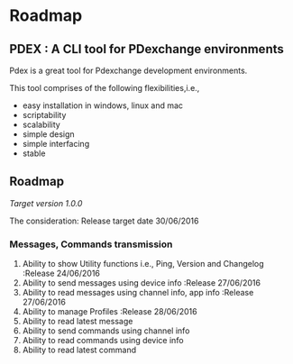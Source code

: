 # Roadmap

## PDEX : A CLI tool for PDexchange environments

Pdex is a great tool for Pdexchange development environments.

This tool comprises of the following flexibilities,i.e.,

- easy installation in windows, linux and mac
- scriptability
- scalability
- simple design
- simple interfacing
- stable

## Roadmap

*Target version 1.0.0*

The consideration: Release target date 30/06/2016

### Messages, Commands transmission

1. Ability to show Utility functions i.e., Ping, Version and Changelog  :Release 24/06/2016
1. Ability to send messages using device info                           :Release 27/06/2016
1. Ability to read messages using channel info, app info                :Release 27/06/2016
1. Ability to manage Profiles                                           :Release 28/06/2016
1. Ability to read latest message                                       
1. Ability to send commands using channel info                           
1. Ability to read commands using device info                            
1. Ability to read latest command                                          
